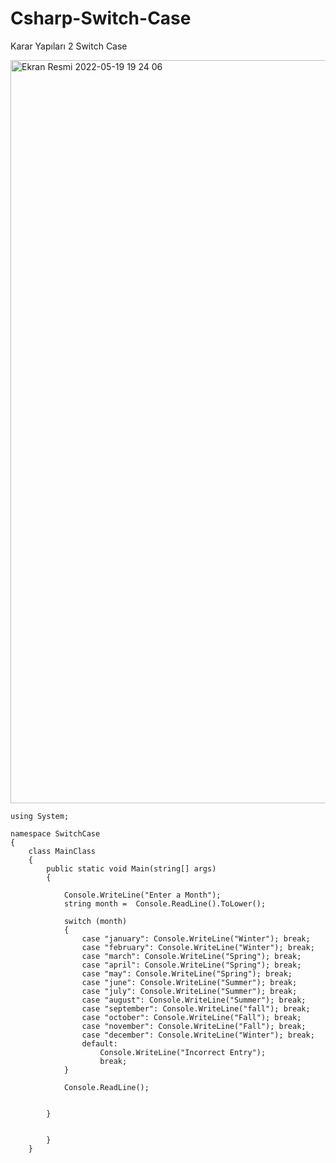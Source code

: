# Csharp-Switch-Case
Karar Yapıları 2 Switch Case


<img width="1189" alt="Ekran Resmi 2022-05-19 19 24 06" src="https://user-images.githubusercontent.com/105243448/169350410-1012d167-2478-44e5-9560-1199c317a225.png">





```
using System;

namespace SwitchCase
{
    class MainClass
    {
        public static void Main(string[] args)
        {

            Console.WriteLine("Enter a Month");
            string month =  Console.ReadLine().ToLower();

            switch (month)
            {
                case "january": Console.WriteLine("Winter"); break;
                case "february": Console.WriteLine("Winter"); break;
                case "march": Console.WriteLine("Spring"); break;
                case "april": Console.WriteLine("Spring"); break;
                case "may": Console.WriteLine("Spring"); break;
                case "june": Console.WriteLine("Summer"); break;
                case "july": Console.WriteLine("Summer"); break;
                case "august": Console.WriteLine("Summer"); break;
                case "september": Console.WriteLine("fall"); break;
                case "october": Console.WriteLine("Fall"); break;
                case "november": Console.WriteLine("Fall"); break;
                case "december": Console.WriteLine("Winter"); break;
                default:
                    Console.WriteLine("Incorrect Entry");
                    break;
            }

            Console.ReadLine();


        }


        }
    }
    
```
